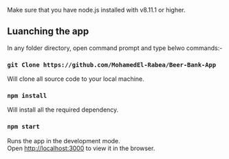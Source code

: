 Make sure that you have node.js installed with v8.11.1 or higher.

## Luanching the app

In any folder directory, open command prompt and type belwo commands:-

### `git Clone https://github.com/MohamedEl-Rabea/Beer-Bank-App`
Will clone all source code to your local machine.<br>

### `npm install`
Will install all the required dependency.<br>

### `npm start`

Runs the app in the development mode.<br>
Open [http://localhost:3000](http://localhost:3000) to view it in the browser.
